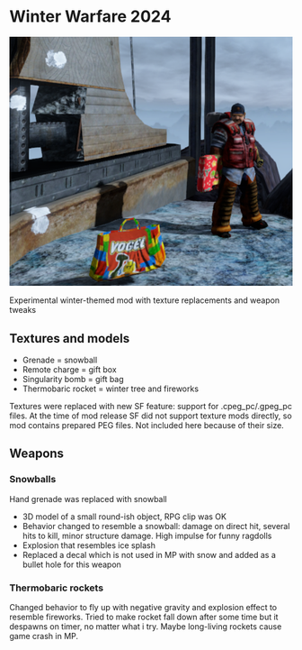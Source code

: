 # Winter Warfare 2024

![](screenshot.png)

Experimental winter-themed mod with texture replacements and weapon tweaks

## Textures and models

* Grenade = snowball
* Remote charge = gift box
* Singularity bomb = gift bag
* Thermobaric rocket = winter tree and fireworks

Textures were replaced with new SF feature: support for .cpeg_pc/.gpeg_pc files. At the time of mod release SF did not support texture mods directly, so mod contains prepared PEG files. Not included here because of their size.

## Weapons

### Snowballs

Hand grenade was replaced with snowball

* 3D model of a small round-ish object, RPG clip was OK
* Behavior changed to resemble a snowball: damage on direct hit, several hits to kill, minor structure damage. High impulse for funny ragdolls
* Explosion that resembles ice splash
* Replaced a decal which is not used in MP with snow and added as a bullet hole for this weapon

### Thermobaric rockets

Changed behavior to fly up with negative gravity and explosion effect to resemble fireworks. Tried to make rocket fall down after some time but it despawns on timer, no matter what i try. Maybe long-living rockets cause game crash in MP.
